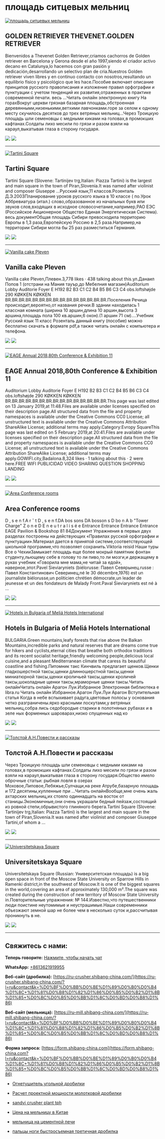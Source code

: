 # площадь ситцевых мельниц

<a href="https://swt.shibang-china.com/?l=ru&img&k=%D0%BF%D0%BB%D0%BE%D1%89%D0%B0%D0%B4%D1%8C+%D1%81%D0%B8%D1%82%D1%86%D0%B5%D0%B2%D1%8B%D1%85+%D0%BC%D0%B5%D0%BB%D1%8C%D0%BD%D0%B8%D1%86" target="_blank">![площадь ситцевых мельниц](http://static.shibang-china.com/all-800x300/1383.jpg)</a>

## GOLDEN RETRIEVER THEVENET.GOLDEN RETRIEVER
Bienvenidos a Thevenet Golden Retriever,criamos cachorros de Golden retriever en Barcelona y Gerona desde el a&#241;o 1997,siendo el criador activo decano en Catalunya,lo hacemos con gran pasi&#243;n y dedicaci&#243;n,desarrollando un selectivo plan de cria.Nuestros Golden retriever viven libres y en continuo contacto con nosotros,resultando un equilibrio f&#237;sico y psicol&#243;gico que les hace.Пособие включает описание принципов русского правописания и изложение правил орфографии и пунктуации с учетом тенденций их развития,отраженных в практике современной печати. весь …Читать онлайн электронную книгу На горахВокруг церкви грязная базарная площадь,обстроенная деревянными,низенькими,ветхими лавчонками.горе за селом к одному месту скучилось десятков до трех ветряных мельниц…Через Троицкую площадь шли семеновцы с медными киками на головах,в промокших кафтанах.Солдаты лихо месили по грязи и разом взяли на караул,выкатывая глаза в сторону государя.


<a href="https://whatsapp.shibangsoft.com/WhatsApp.php" target="_blank" title="WhatsApp">![](http://static.shibang-china.com/icon/whatsapp.png)</a> <a href="https://swt.shibang-china.com/?l=ru&icon&k=%D0%BF%D0%BB%D0%BE%D1%89%D0%B0%D0%B4%D1%8C+%D1%81%D0%B8%D1%82%D1%86%D0%B5%D0%B2%D1%8B%D1%85+%D0%BC%D0%B5%D0%BB%D1%8C%D0%BD%D0%B8%D1%86" target="_blank">![](http://static.shibang-china.com/icon/chat-ru.png)</a>

---

<a href="https://swt.shibang-china.com/?l=ru&img&k=%D0%BF%D0%BB%D0%BE%D1%89%D0%B0%D0%B4%D1%8C+%D1%81%D0%B8%D1%82%D1%86%D0%B5%D0%B2%D1%8B%D1%85+%D0%BC%D0%B5%D0%BB%D1%8C%D0%BD%D0%B8%D1%86" target="_blank">![Tartini Square](http://static.shibang-china.com/all-800x300/196.jpg)</a>

## Tartini Square
Tartini Square (Slovene: Tartinijev trg,Italian: Piazza Tartini) is the largest and main square in the town of Piran,Slovenia.It was named after violinist and composer Giuseppe …Русский язык,11 классов.Розенталь Д.Э.2003Планирование уроков русского языка в 10 классе ( по.Урок Аббревиатура (итал.) слово,образованное из начальных букв или звуков слов,входящих в исходное словосочетание,например,РАО ЕЭС (Российское Акционерное Общество Единая Энергетическая Система). весь документОбщая площадь Сибири превосходила территорию Европы в 1,3 раза,Европейскую Россию в 2,5 раза.Например,на территории Сибири могла бы 25 раз разместиться Германия.


<a href="https://whatsapp.shibangsoft.com/WhatsApp.php" target="_blank" title="WhatsApp">![](http://static.shibang-china.com/icon/whatsapp.png)</a> <a href="https://swt.shibang-china.com/?l=ru&icon&k=%D0%BF%D0%BB%D0%BE%D1%89%D0%B0%D0%B4%D1%8C+%D1%81%D0%B8%D1%82%D1%86%D0%B5%D0%B2%D1%8B%D1%85+%D0%BC%D0%B5%D0%BB%D1%8C%D0%BD%D0%B8%D1%86" target="_blank">![](http://static.shibang-china.com/icon/chat-ru.png)</a>

---

<a href="https://swt.shibang-china.com/?l=ru&img&k=%D0%BF%D0%BB%D0%BE%D1%89%D0%B0%D0%B4%D1%8C+%D1%81%D0%B8%D1%82%D1%86%D0%B5%D0%B2%D1%8B%D1%85+%D0%BC%D0%B5%D0%BB%D1%8C%D0%BD%D0%B8%D1%86" target="_blank">![Vanilla cake Pleven](http://static.shibang-china.com/all-800x300/168.jpg)</a>

## Vanilla cake Pleven
Vanilla cake Pleven,Плевен.3,778 likes &#183; 438 talking about this.ул.Данаил Попов 1 (отстрани на Мания тауър,до Мебелния магазин)Auditorium Lobby Auditorie Foyer E H192 B2 B3 C1 C2 B4 B5 B6 C3 C4 obs.loftsh&#248;jde 290 K&#216;KKEN K&#216;KKEN BR.BR.BR.BR.BR.BR.BR.BR.BR.BR.BR.BR.BR.BR.BR.Поселения Речица происходит,вероятно,от названия речки.В здании находилась 1 классная комната (ширина 10 аршин,длина 10 аршин,высота 3 аршина,площадь пола 100 кв.аршин,6 окон).(1 аршин 71 см).…Учебник Русский язык 11 класс Розенталь данный книгу (пособие) можно бесплатно скачать в формате pdf,а также читать онлайн с компьютера и телефона.


<a href="https://whatsapp.shibangsoft.com/WhatsApp.php" target="_blank" title="WhatsApp">![](http://static.shibang-china.com/icon/whatsapp.png)</a> <a href="https://swt.shibang-china.com/?l=ru&icon&k=%D0%BF%D0%BB%D0%BE%D1%89%D0%B0%D0%B4%D1%8C+%D1%81%D0%B8%D1%82%D1%86%D0%B5%D0%B2%D1%8B%D1%85+%D0%BC%D0%B5%D0%BB%D1%8C%D0%BD%D0%B8%D1%86" target="_blank">![](http://static.shibang-china.com/icon/chat-ru.png)</a>

---

<a href="https://swt.shibang-china.com/?l=ru&img&k=%D0%BF%D0%BB%D0%BE%D1%89%D0%B0%D0%B4%D1%8C+%D1%81%D0%B8%D1%82%D1%86%D0%B5%D0%B2%D1%8B%D1%85+%D0%BC%D0%B5%D0%BB%D1%8C%D0%BD%D0%B8%D1%86" target="_blank">![EAGE Annual 2018,80th Conference &amp; Exhibition 11](http://static.shibang-china.com/all-800x300/1251.jpg)</a>

## EAGE Annual 2018,80th Conference &amp; Exhibition 11
Auditorium Lobby Auditorie Foyer E H192 B2 B3 C1 C2 B4 B5 B6 C3 C4 obs.loftsh&#248;jde 290 K&#216;KKEN K&#216;KKEN BR.BR.BR.BR.BR.BR.BR.BR.BR.BR.BR.BR.BR.BR.BR.This page was last edited on 13 January 2019,at 11:48.Files are available under licenses specified on their description page.All structured data from the file and property namespaces is available under the Creative Commons CC0 License; all unstructured text is available under the Creative Commons Attribution ShareAlike License; additional terms may apply.Category:Evropy SquareThis page was last edited on 5 February 2019,at 20:41.Files are available under licenses specified on their description page.All structured data from the file and property namespaces is available under the Creative Commons CC0 License; all unstructured text is available under the Creative Commons Attribution ShareAlike License; additional terms may apply.GOWIFI.city,Badalona.8,324 likes &#183; 1 talking about this &#183; 2 were here.FREE WIFI PUBLICIDAD VIDEO SHARING QUESTION SHOPPING LANDING


<a href="https://whatsapp.shibangsoft.com/WhatsApp.php" target="_blank" title="WhatsApp">![](http://static.shibang-china.com/icon/whatsapp.png)</a> <a href="https://swt.shibang-china.com/?l=ru&icon&k=%D0%BF%D0%BB%D0%BE%D1%89%D0%B0%D0%B4%D1%8C+%D1%81%D0%B8%D1%82%D1%86%D0%B5%D0%B2%D1%8B%D1%85+%D0%BC%D0%B5%D0%BB%D1%8C%D0%BD%D0%B8%D1%86" target="_blank">![](http://static.shibang-china.com/icon/chat-ru.png)</a>

---

<a href="https://swt.shibang-china.com/?l=ru&img&k=%D0%BF%D0%BB%D0%BE%D1%89%D0%B0%D0%B4%D1%8C+%D1%81%D0%B8%D1%82%D1%86%D0%B5%D0%B2%D1%8B%D1%85+%D0%BC%D0%B5%D0%BB%D1%8C%D0%BD%D0%B8%D1%86" target="_blank">![Area Conference rooms](http://static.shibang-china.com/all-800x300/1139.jpg)</a>

## Area Conference rooms
D ‚ s e n f.A r ˆ t D ‚ s e n f.DA bos sons DA bosson s D bo n A b &quot;Tower Charge&quot; Z o n e D E n e u t r a l i s &#233; e Entrance Entrance Entrance Entrance EAGE Pavilion &amp; Bookshop 81 84Документ Упражнения в первых двух разделах построены на действующих &#171;Правилах русской орфографии и пунктуации&#187;.Материал дается в принятой системе,соответствующей школьной программе,что позволяет сохранить.Viktoria reisid Наши туры Все о ЧехииЗамыкает площадь еще более мокрый памятник фонтан студенту,льющему себе в голову то ли пиво,то ли мозги,и держащему в руках учебник &#171;Говорила мне мама,не читай за едой&#187;, наверное,этот.Pavel Sieviaryniets (bi&#233;lorusse: Павeл Севярынец.russe : Павел Константинович Северинец,n&#233; le 30 d&#233;cembre,1976) est un journaliste bi&#233;lorusse,un politicien chr&#233;tien d&#233;mocrate,un leader de jeunesse et un des fondateurs de Malady Front.Paval Sieviaryniets est n&#233; &#224; …


<a href="https://whatsapp.shibangsoft.com/WhatsApp.php" target="_blank" title="WhatsApp">![](http://static.shibang-china.com/icon/whatsapp.png)</a> <a href="https://swt.shibang-china.com/?l=ru&icon&k=%D0%BF%D0%BB%D0%BE%D1%89%D0%B0%D0%B4%D1%8C+%D1%81%D0%B8%D1%82%D1%86%D0%B5%D0%B2%D1%8B%D1%85+%D0%BC%D0%B5%D0%BB%D1%8C%D0%BD%D0%B8%D1%86" target="_blank">![](http://static.shibang-china.com/icon/chat-ru.png)</a>

---

<a href="https://swt.shibang-china.com/?l=ru&img&k=%D0%BF%D0%BB%D0%BE%D1%89%D0%B0%D0%B4%D1%8C+%D1%81%D0%B8%D1%82%D1%86%D0%B5%D0%B2%D1%8B%D1%85+%D0%BC%D0%B5%D0%BB%D1%8C%D0%BD%D0%B8%D1%86" target="_blank">![Hotels in Bulgaria of Meli&#225; Hotels International](http://static.shibang-china.com/all-800x300/1084.jpg)</a>

## Hotels in Bulgaria of Meli&#225; Hotels International
BULGARIA.Green mountains,leafy forests that rise above the Balkan Mountains,incredible parks and natural reserves that are dreams come true for hikers and cyclists,eternal cities that breathe both orthodox traditions and its recent socialist heritage,friendly welcoming people,delicious local cuisine,and a pleasant Mediterranean climate that caress its beautiful coastline and fishing.Питомник такс Кинчвиль предлагает щенков.Щенки гладкошерстной таксы,щенки длинношерстной таксы,щенки миниатюрной таксы,щенки кроличьей таксы,щенки кроличей таксы,шоколадные щенки таксы,мраморные щенки таксы.Читать онлайнЧитать онлайн Арагон Луи.Избранное Электронная библиотека e libra.ru Читать онлайн Избранное.Арагон Луи.Луи Арагон Вступительная статья Когда в небе вспыхивает радуга,цветовые полосы у основания четко разграничены.ярко красными лоскутами,у ветряных мельниц,собра лись седобородые старики в полотняных рубахах и в зеле ных форменных шароварах,низко спущенных над ко


<a href="https://whatsapp.shibangsoft.com/WhatsApp.php" target="_blank" title="WhatsApp">![](http://static.shibang-china.com/icon/whatsapp.png)</a> <a href="https://swt.shibang-china.com/?l=ru&icon&k=%D0%BF%D0%BB%D0%BE%D1%89%D0%B0%D0%B4%D1%8C+%D1%81%D0%B8%D1%82%D1%86%D0%B5%D0%B2%D1%8B%D1%85+%D0%BC%D0%B5%D0%BB%D1%8C%D0%BD%D0%B8%D1%86" target="_blank">![](http://static.shibang-china.com/icon/chat-ru.png)</a>

---

<a href="https://swt.shibang-china.com/?l=ru&img&k=%D0%BF%D0%BB%D0%BE%D1%89%D0%B0%D0%B4%D1%8C+%D1%81%D0%B8%D1%82%D1%86%D0%B5%D0%B2%D1%8B%D1%85+%D0%BC%D0%B5%D0%BB%D1%8C%D0%BD%D0%B8%D1%86" target="_blank">![Толстой А.Н.Повести и рассказы](http://static.shibang-china.com/all-800x300/449.jpg)</a>

## Толстой А.Н.Повести и рассказы
Через Троицкую площадь шли семеновцы с медными киками на головах,в промокших кафтанах.Солдаты лихо месили по грязи и разом взяли на караул,выкатывая глаза в сторону государя.Общество имело оброчные статьи: рыбная ловля в озерах Моховое,Липовое,Лебяжье,Сулчащи,на реке Атрубе,базарную площадь и 172 десятины,купленные при …Читать онлайнВообще,мне очень жаль ахтарских мельниц,их стояло одиннадцать на восток от станицы.Экономичные,они очень украшали бедный пейзаж,состоящий из ровной степи,обрывистого глиняного берега.Tartini Square (Slovene: Tartinijev trg,Italian: Piazza Tartini) is the largest and main square in the town of Piran,Slovenia.It was named after violinist and composer Giuseppe Tartini,of whom a …


<a href="https://whatsapp.shibangsoft.com/WhatsApp.php" target="_blank" title="WhatsApp">![](http://static.shibang-china.com/icon/whatsapp.png)</a> <a href="https://swt.shibang-china.com/?l=ru&icon&k=%D0%BF%D0%BB%D0%BE%D1%89%D0%B0%D0%B4%D1%8C+%D1%81%D0%B8%D1%82%D1%86%D0%B5%D0%B2%D1%8B%D1%85+%D0%BC%D0%B5%D0%BB%D1%8C%D0%BD%D0%B8%D1%86" target="_blank">![](http://static.shibang-china.com/icon/chat-ru.png)</a>

---

<a href="https://swt.shibang-china.com/?l=ru&img&k=%D0%BF%D0%BB%D0%BE%D1%89%D0%B0%D0%B4%D1%8C+%D1%81%D0%B8%D1%82%D1%86%D0%B5%D0%B2%D1%8B%D1%85+%D0%BC%D0%B5%D0%BB%D1%8C%D0%BD%D0%B8%D1%86" target="_blank">![Universitetskaya Square](http://static.shibang-china.com/all-800x300/1478.jpg)</a>

## Universitetskaya Square
Universitetskaya Square (Russian: Университетская площадь) is a big open space in front of the Moscow State University on Sparrow Hills in Ramenki district,in the southwest of Moscow.It is one of the biggest squares in the world,covering an area of approximately 130,000 m&#178;.The square was created during the construction of new territory of Moscow State University in.Повторительные упражнения: № 144.Известно,что путешественники люди поистине неутомимые и неустрашимые.Наши современники объезжают земной шар не более чем в несколько суток и,рассчитывая проникнуть в не.

<a href="https://whatsapp.shibangsoft.com/WhatsApp.php" target="_blank" title="WhatsApp">![](http://static.shibang-china.com/icon/whatsapp.png)</a> <a href="https://swt.shibang-china.com/?l=ru&icon&k=%D0%BF%D0%BB%D0%BE%D1%89%D0%B0%D0%B4%D1%8C+%D1%81%D0%B8%D1%82%D1%86%D0%B5%D0%B2%D1%8B%D1%85+%D0%BC%D0%B5%D0%BB%D1%8C%D0%BD%D0%B8%D1%86" target="_blank">![](http://static.shibang-china.com/icon/chat-ru.png)</a>

---
## Свяжитесь с нами:

**Теперь говорите:** [Нажмите, чтобы начать чат](https://swt.shibang-china.com?l=ru&contact&k=%D0%BF%D0%BB%D0%BE%D1%89%D0%B0%D0%B4%D1%8C+%D1%81%D0%B8%D1%82%D1%86%D0%B5%D0%B2%D1%8B%D1%85+%D0%BC%D0%B5%D0%BB%D1%8C%D0%BD%D0%B8%D1%86)

**WhatsApp:**  [+8613621919955](https://whatsapp.shibangsoft.com/WhatsApp.php)

**Веб-сайт (дробилка):** [https://ru-crusher.shibang-china.com/](https://ru-crusher.shibang-china.com/?l=ru&contact&k=%D0%BF%D0%BB%D0%BE%D1%89%D0%B0%D0%B4%D1%8C+%D1%81%D0%B8%D1%82%D1%86%D0%B5%D0%B2%D1%8B%D1%85+%D0%BC%D0%B5%D0%BB%D1%8C%D0%BD%D0%B8%D1%86)

**Веб-сайт (мельница):** [https://ru-mill.shibang-china.com/](https://ru-mill.shibang-china.com/?l=ru&contact&k=%D0%BF%D0%BB%D0%BE%D1%89%D0%B0%D0%B4%D1%8C+%D1%81%D0%B8%D1%82%D1%86%D0%B5%D0%B2%D1%8B%D1%85+%D0%BC%D0%B5%D0%BB%D1%8C%D0%BD%D0%B8%D1%86)

**Форма запроса:** [https://form.shibang-china.com](https://form.shibang-china.com?l=ru&contact&k=%D0%BF%D0%BB%D0%BE%D1%89%D0%B0%D0%B4%D1%8C+%D1%81%D0%B8%D1%82%D1%86%D0%B5%D0%B2%D1%8B%D1%85+%D0%BC%D0%B5%D0%BB%D1%8C%D0%BD%D0%B8%D1%86)

* [Огнетушитель угольной дробилки](../123/%D0%9E%D0%B3%D0%BD%D0%B5%D1%82%D1%83%D1%88%D0%B8%D1%82%D0%B5%D0%BB%D1%8C%20%D1%83%D0%B3%D0%BE%D0%BB%D1%8C%D0%BD%D0%BE%D0%B9%20%D0%B4%D1%80%D0%BE%D0%B1%D0%B8%D0%BB%D0%BA%D0%B8.md)

* [Расчет проектной мощности молотковой дробилки](../124/%D0%A0%D0%B0%D1%81%D1%87%D0%B5%D1%82%20%D0%BF%D1%80%D0%BE%D0%B5%D0%BA%D1%82%D0%BD%D0%BE%D0%B9%20%D0%BC%D0%BE%D1%89%D0%BD%D0%BE%D1%81%D1%82%D0%B8%20%D0%BC%D0%BE%D0%BB%D0%BE%D1%82%D0%BA%D0%BE%D0%B2%D0%BE%D0%B9%20%D0%B4%D1%80%D0%BE%D0%B1%D0%B8%D0%BB%D0%BA%D0%B8.md)

* [sandvi crusher plant tph](../121/sandvi%20crusher%20plant%20tph.md)

* [Цена на мельницу в Китае](../121/%D0%A6%D0%B5%D0%BD%D0%B0%20%D0%BD%D0%B0%20%D0%BC%D0%B5%D0%BB%D1%8C%D0%BD%D0%B8%D1%86%D1%83%20%D0%B2%20%D0%9A%D0%B8%D1%82%D0%B0%D0%B5.md)

* [мельница на цементной печи](../125/%D0%BC%D0%B5%D0%BB%D1%8C%D0%BD%D0%B8%D1%86%D0%B0%20%D0%BD%D0%B0%20%D1%86%D0%B5%D0%BC%D0%B5%D0%BD%D1%82%D0%BD%D0%BE%D0%B9%20%D0%BF%D0%B5%D1%87%D0%B8.md)

* [пальцы ноги быстросъемная третичная дробилка](../122/%D0%BF%D0%B0%D0%BB%D1%8C%D1%86%D1%8B%20%D0%BD%D0%BE%D0%B3%D0%B8%20%D0%B1%D1%8B%D1%81%D1%82%D1%80%D0%BE%D1%81%D1%8A%D0%B5%D0%BC%D0%BD%D0%B0%D1%8F%20%D1%82%D1%80%D0%B5%D1%82%D0%B8%D1%87%D0%BD%D0%B0%D1%8F%20%D0%B4%D1%80%D0%BE%D0%B1%D0%B8%D0%BB%D0%BA%D0%B0.md)